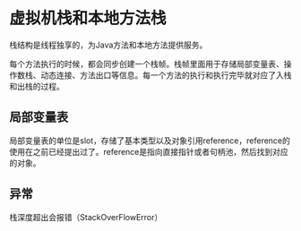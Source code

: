 # 虚拟机栈和本地方法栈

栈结构是线程独享的，为Java方法和本地方法提供服务。

每个方法执行的时候，都会同步创建一个栈帧。栈帧里面用于存储局部变量表、操作数栈、动态连接、方法出口等信息。每一个方法的执行和执行完毕就对应了入栈和出栈的过程。

## 局部变量表
局部变量表的单位是slot，存储了基本类型以及对象引用reference，reference的使用在之前已经提出过了。reference是指向直接指针或者句柄池，然后找到对应的对象。

## 异常
栈深度超出会报错（StackOverFlowError）
